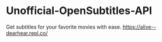 # Unofficial-OpenSubtitles-API
 Get subtitles for your favorite movies with ease.
https://alive--dearhear.repl.co/
